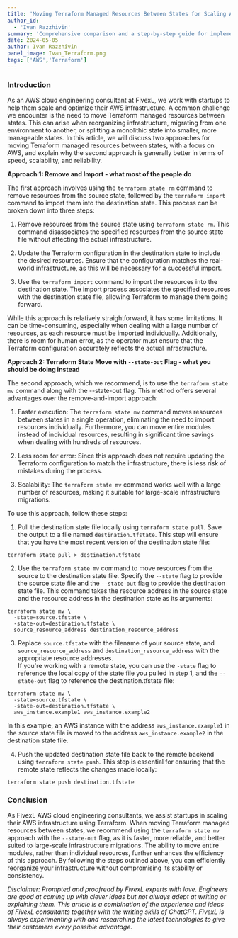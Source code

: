 ```yaml
---
title: 'Moving Terraform Managed Resources Between States for Scaling AWS Infrastructure in Startups'
author_id: 
  - 'Ivan Razzhivin'
summary: 'Comprehensive comparison and a step-by-step guide for implementing two methods for moving Terraform managed resources between states in AWS infrastructure in terms of speed, reliability and scalability.'
date: 2024-05-05
author: Ivan Razzhivin
panel_image: Ivan_Terraform.png
tags: ['AWS','Terraform']
---
```

### Introduction

As an AWS cloud engineering consultant at FivexL, we work with startups to help them scale and optimize their AWS infrastructure. A common challenge we encounter is the need to move Terraform managed resources between states. This can arise when reorganizing infrastructure, migrating from one environment to another, or splitting a monolithic state into smaller, more manageable states. In this article, we will discuss two approaches for moving Terraform managed resources between states, with a focus on AWS, and explain why the second approach is generally better in terms of speed, scalability, and reliability.

**Approach 1: Remove and Import - what most of the people do**

The first approach involves using the ```terraform state rm``` command to remove resources from the source state, followed by the ```terraform import``` command to import them into the destination state. This process can be broken down into three steps:

1.  Remove resources from the source state using ```terraform state rm```. This command disassociates the specified resources from the source state file without affecting the actual infrastructure.

2.  Update the Terraform configuration in the destination state to include the desired resources. Ensure that the configuration matches the real-world infrastructure, as this will be necessary for a successful import.

3.  Use the ```terraform import``` command to import the resources into the destination state. The import process associates the specified resources with the destination state file, allowing Terraform to manage them going forward.

While this approach is relatively straightforward, it has some limitations. It can be time-consuming, especially when dealing with a large number of resources, as each resource must be imported individually. Additionally, there is room for human error, as the operator must ensure that the Terraform configuration accurately reflects the actual infrastructure.

**Approach 2: Terraform State Move with ```--state-out``` Flag - what you should be doing instead**

The second approach, which we recommend, is to use the ```terraform state mv``` command along with the --state-out flag. This method offers several advantages over the remove-and-import approach:

1.  Faster execution: The ```terraform state mv``` command moves resources between states in a single operation, eliminating the need to import resources individually. Furthermore, you can move entire modules instead of individual resources, resulting in significant time savings when dealing with hundreds of resources.

2.  Less room for error: Since this approach does not require updating the Terraform configuration to match the infrastructure, there is less risk of mistakes during the process.

3.  Scalability: The ```terraform state mv``` command works well with a large number of resources, making it suitable for large-scale infrastructure migrations.

To use this approach, follow these steps:

1.  Pull the destination state file locally using ```terraform state pull```. Save the output to a file named ```destination.tfstate```. This step will ensure that you have the most recent version of the destination state file:  
```shell
terraform state pull > destination.tfstate
```

2.  Use the ```terraform state mv``` command to move resources from the source to the destination state file. Specify the ```--state``` flag to provide the source state file and the   ```--state-out``` flag to provide the destination state file. This command takes the resource address in the source state and the resource address in the destination state as its arguments:  
```shell
terraform state mv \
  -state=source.tfstate \
  -state-out=destination.tfstate \
  source_resource_address destination_resource_address
```

3.  Replace ```source.tfstate``` with the filename of your source state, and ```source_resource_address``` and ```destination_resource_address``` with the appropriate resource addresses.\
    If you're working with a remote state, you can use the ```-state``` flag to reference the local copy of the state file you pulled in step 1, and the ```--state-out``` flag to reference the destination.tfstate file: 
```shell 
terraform state mv \
  -state=source.tfstate \
  -state-out=destination.tfstate \
  aws_instance.example1 aws_instance.example2
```
  In this example, an AWS instance with the address ```aws_instance.example1``` in the source state file is moved to the address ```aws_instance.example2``` in the destination state file.

4.  Push the updated destination state file back to the remote backend using ```terraform state push```. This step is essential for ensuring that the remote state reflects the changes made locally:  
```shell
terraform state push destination.tfstate
```

### Conclusion

As FivexL AWS cloud engineering consultants, we assist startups in scaling their AWS infrastructure using Terraform. When moving Terraform managed resources between states, we recommend using the ```terraform state mv``` approach with the ```--state-out``` flag, as it is faster, more reliable, and better suited to large-scale infrastructure migrations. The ability to move entire modules, rather than individual resources, further enhances the efficiency of this approach. By following the steps outlined above, you can efficiently reorganize your infrastructure without compromising its stability or consistency.

*Disclaimer: Prompted and proofread by FivexL experts with love. Engineers are good at coming up with clever ideas but not always adept at writing or explaining them. This article is a combination of the experience and ideas of FivexL consultants together with the writing skills of ChatGPT. FivexL is always experimenting with and researching the latest technologies to give their customers every possible advantage.*
